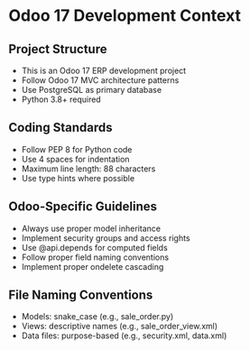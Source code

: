 # Odoo 17 Development Context

## Project Structure
- This is an Odoo 17 ERP development project
- Follow Odoo 17 MVC architecture patterns
- Use PostgreSQL as primary database
- Python 3.8+ required

## Coding Standards
- Follow PEP 8 for Python code
- Use 4 spaces for indentation
- Maximum line length: 88 characters
- Use type hints where possible

## Odoo-Specific Guidelines
- Always use proper model inheritance
- Implement security groups and access rights
- Use @api.depends for computed fields
- Follow proper field naming conventions
- Implement proper ondelete cascading

## File Naming Conventions
- Models: snake_case (e.g., sale_order.py)
- Views: descriptive names (e.g., sale_order_view.xml)
- Data files: purpose-based (e.g., security.xml, data.xml)